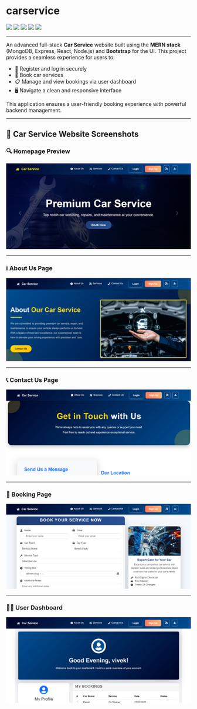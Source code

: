# carservice

<div align="left">
  <img src="https://img.shields.io/badge/REACT-20232A?style=for-the-badge&logo=react&logoColor=61DAFB"/>
  <img src="https://img.shields.io/badge/EXPRESS-000000?style=for-the-badge&logo=express&logoColor=white"/>
  <img src="https://img.shields.io/badge/MONGODB-47A248?style=for-the-badge&logo=mongodb&logoColor=white"/>
  <img src="https://img.shields.io/badge/NODE.JS-339933?style=for-the-badge&logo=node.js&logoColor=white"/>
  <img src="https://img.shields.io/badge/BOOTSTRAP-563D7C?style=for-the-badge&logo=bootstrap&logoColor=white"/>
</div>

---

An advanced full-stack **Car Service** website built using the **MERN stack** (MongoDB, Express, React, Node.js) and **Bootstrap** for the UI. This project provides a seamless experience for users to:

- 🔐 Register and log in securely
- 📅 Book car services
- 📋 Manage and view bookings via user dashboard
- 🖥️ Navigate a clean and responsive interface

This application ensures a user-friendly booking experience with powerful backend management.

---

## 🚗 Car Service Website Screenshots

### 🔍 Homepage Preview
![Homepage Screenshot](./screenshots/Home.png)

---

### ℹ️ About Us Page
![About Us Screenshot](./screenshots/About.png)

---

### 📞 Contact Us Page
![Contact Us Screenshot](./screenshots/Contact.png)

---

### 📅 Booking Page
![Booking Page Screenshot](./screenshots/Booking.png)

---

### 🧑‍💼 User Dashboard
![User Dashboard Screenshot](./screenshots/User.png)

